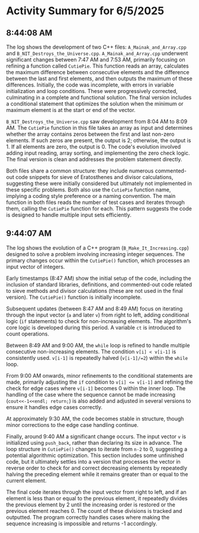 # Activity Summary for 6/5/2025

## 8:44:08 AM
The log shows the development of two C++ files: `A_Mainak_and_Array.cpp` and `B_NIT_Destroys_the_Universe.cpp`.  `A_Mainak_and_Array.cpp` underwent significant changes between 7:47 AM and 7:53 AM, primarily focusing on refining a function called `CutiePie`. This function reads an array, calculates the maximum difference between consecutive elements and the difference between the last and first elements, and then outputs the maximum of these differences.  Initially, the code was incomplete, with errors in variable initialization and loop conditions.  These were progressively corrected, culminating in a complete and functional solution. The final version includes a conditional statement that optimizes the solution when the minimum or maximum element is at the start or end of the vector.

`B_NIT_Destroys_the_Universe.cpp` saw development from 8:04 AM to 8:09 AM.  The `CutiePie` function in this file takes an array as input and determines whether the array contains zeros between the first and last non-zero elements. If such zeros are present, the output is 2; otherwise, the output is 1.  If all elements are zero, the output is 0.  The code's evolution involved adding input reading, array sorting, and implementing the zero check logic. The final version is clean and addresses the problem statement directly.


Both files share a common structure:  they include numerous commented-out code snippets for sieve of Eratosthenes and divisor calculations, suggesting these were initially considered but ultimately not implemented in these specific problems.  Both also use the `CutiePie` function name, implying a coding style preference or a naming convention. The main function in both files reads the number of test cases and iterates through them, calling the `CutiePie` function for each.  This pattern suggests the code is designed to handle multiple input sets efficiently.


## 9:44:07 AM
The log shows the evolution of a C++ program (`B_Make_It_Increasing.cpp`) designed to solve a problem involving increasing integer sequences.  The primary changes occur within the `CutiePie()` function, which processes an input vector of integers.

Early timestamps (8:47 AM) show the initial setup of the code, including the inclusion of standard libraries,  definitions, and commented-out code related to sieve methods and divisor calculations (these are not used in the final version). The `CutiePie()` function is initially incomplete.

Subsequent updates (between 8:47 AM and 8:49 AM) focus on iterating through the input vector (`a` and later `v`) from right to left, adding conditional logic (`if` statements) to check for non-increasing elements.  The algorithm's core logic is developed during this period. A variable `ct` is introduced to count operations.

Between 8:49 AM and 9:00 AM, the `while` loop is refined to handle multiple consecutive non-increasing elements. The condition `v[i] < v[i-1]` is consistently used.  `v[i-1]` is repeatedly halved (`v[i-1]/=2`) within the `while` loop.

From 9:00 AM onwards, minor refinements to the conditional statements are made, primarily adjusting the `if` condition to `v[i] <= v[i-1]` and refining the check for edge cases where `v[i-1]` becomes 0 within the inner loop.  The handling of the case where the sequence cannot be made increasing (`cout<<-1<<endl; return;`) is also added and adjusted in several versions to ensure it handles edge cases correctly.

At approximately 9:30 AM, the code becomes stable in structure, though minor corrections to the edge case handling continue.

Finally, around 9:40 AM a significant change occurs. The input vector `v` is initialized using `push_back`, rather than declaring its size in advance.  The loop structure in `CutiePie()` changes to iterate from `n-2` to 0, suggesting a potential algorithmic optimization.  This section includes some unfinished code, but it ultimately settles into a version that processes the vector in reverse order to check for and correct decreasing elements by repeatedly halving the preceding element while it remains greater than or equal to the current element.

The final code iterates through the input vector from right to left, and if an element is less than or equal to the previous element, it repeatedly divides the previous element by 2 until the increasing order is restored or the previous element reaches 0. The count of these divisions is tracked and outputted.  The program correctly handles cases where making the sequence increasing is impossible and returns -1 accordingly.
